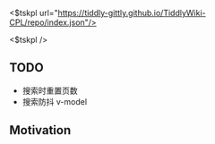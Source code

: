 <!-- plugin template readme -->

<$tskpl url="https://tiddly-gittly.github.io/TiddlyWiki-CPL/repo/index.json"/>

<$tskpl />

## TODO

- 搜索时重置页数
- 搜索防抖 v-model

## Motivation

<!-- your plugin motivation, or why you write this plugin -->
